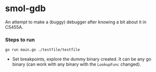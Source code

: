 # smol-gdb

An attempt to make a (buggy) debugger after knowing a bit about it in CS455A.

### Steps to run

```sh
go run main.go ./testfile/testfile
```

- Set breakpoints, explore the dummy binary created. It can be any go binary (can work with any binary with the `LookupFunc` changed).
